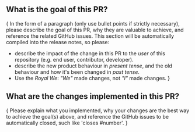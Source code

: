 ## What is the goal of this PR?

{ In the form of a paragraph (only use bullet points if strictly necessary), please describe the goal of this PR, why they are valuable to achieve, and reference the related GitHub issues. This section will be automatically compiled into the release notes, so please:
  - describe the impact of the change in this PR to the _user_ of this repository (e.g. end user, contributor, developer).
  - describe the new product behaviour in _present tense_, and the old behaviour and how it's been changed in _past tense_.
  - Use the _Royal We_: _"We"_ made changes, not _"I"_ made changes. }

## What are the changes implemented in this PR?

{ Please explain what you implemented, why your changes are the best way to achieve the goal(s) above, and reference the GitHub issues to be automatically closed, such like 'closes #number'. }